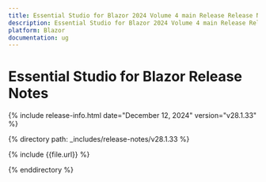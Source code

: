 ```yaml
---
title: Essential Studio for Blazor 2024 Volume 4 main Release Release Notes  
description: Essential Studio for Blazor 2024 Volume 4 main Release Release Notes  
platform: Blazor
documentation: ug
---
```


# Essential Studio for Blazor  Release Notes  

{% include release-info.html date="December 12, 2024"  version="v28.1.33" %} 

{% directory path: _includes/release-notes/v28.1.33 %}

{% include {{file.url}} %}

{% enddirectory %}